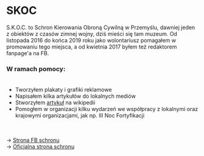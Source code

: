 # SKOC

S.K.O.C. to Schron Kierowania Obroną Cywilną w Przemyślu, dawniej jeden z obiektów z czasów zimnej wojny, dziś mieści się tam muzeum. Od listopada 2016 do końca 2019 roku jako wolontariusz pomagałem w promowaniu tego miejsca, a od kwietnia 2017 byłem też redaktorem fanpage'a na FB.

### W ramach pomocy:<br><br>
<ul>
  <li>Tworzyłem plakaty i grafiki reklamowe</li>
  <li>Napisałem kilka artykułów do lokalnych mediów</li>
  <li>Stworzyłem <a href="https://pl.wikipedia.org/wiki/Schron_Kierowania_Obron%C4%85_Cywiln%C4%85">artykuł</a> na wikipedii</li>
  <li>Pomogłem w organizacji kilku wydarzeń we współpracy z lokalnymi oraz krajowymi organizacjami, jak np. III Noc Fortyfikacji</li>
</ul>
<br><br>
-> <a href="https://www.facebook.com/SKOC.Przemysl/">Strona FB schronu</a><br>
-> <a href="http://www.schron.webfabryka.pl/">Oficjalna strona schronu</a>

